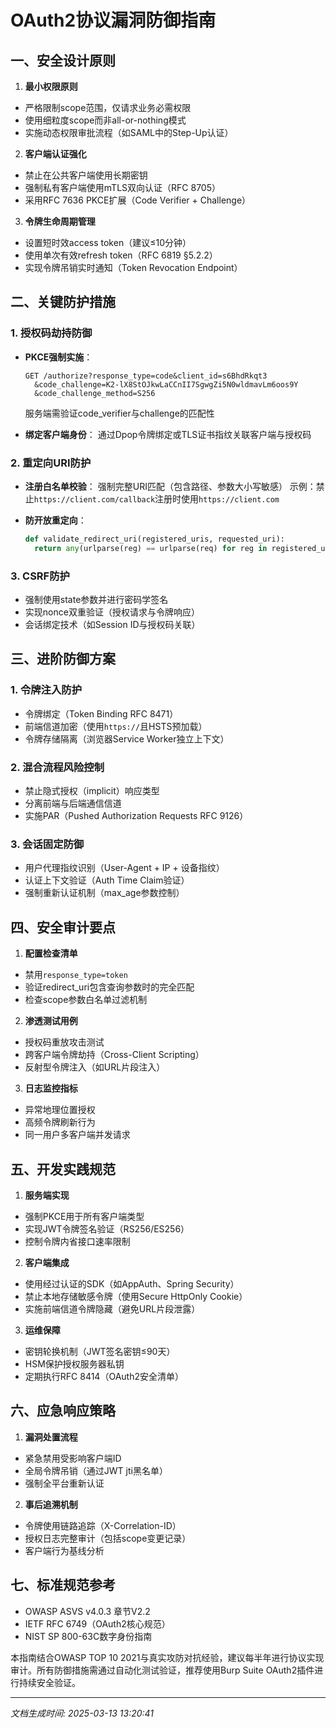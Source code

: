 

# OAuth2协议漏洞防御指南

## 一、安全设计原则
1. **最小权限原则**
- 严格限制scope范围，仅请求业务必需权限
- 使用细粒度scope而非all-or-nothing模式
- 实施动态权限审批流程（如SAML中的Step-Up认证）

2. **客户端认证强化**
- 禁止在公共客户端使用长期密钥
- 强制私有客户端使用mTLS双向认证（RFC 8705）
- 采用RFC 7636 PKCE扩展（Code Verifier + Challenge）

3. **令牌生命周期管理**
- 设置短时效access token（建议≤10分钟）
- 使用单次有效refresh token（RFC 6819 §5.2.2）
- 实现令牌吊销实时通知（Token Revocation Endpoint）

## 二、关键防护措施
### 1. 授权码劫持防御
- **PKCE强制实施**：
  ```http
  GET /authorize?response_type=code&client_id=s6BhdRkqt3
    &code_challenge=K2-lX8StOJkwLaCCnII7SgwgZi5N0wldmavLm6oos9Y
    &code_challenge_method=S256
  ```
  服务端需验证code_verifier与challenge的匹配性

- **绑定客户端身份**：
  通过Dpop令牌绑定或TLS证书指纹关联客户端与授权码

### 2. 重定向URI防护
- **注册白名单校验**：
  强制完整URI匹配（包含路径、参数大小写敏感）
  示例：禁止`https://client.com/callback`注册时使用`https://client.com`

- **防开放重定向**：
  ```python
  def validate_redirect_uri(registered_uris, requested_uri):
    return any(urlparse(reg) == urlparse(req) for reg in registered_uris)
  ```

### 3. CSRF防护
- 强制使用state参数并进行密码学签名
- 实现nonce双重验证（授权请求与令牌响应）
- 会话绑定技术（如Session ID与授权码关联）

## 三、进阶防御方案
### 1. 令牌注入防护
- 令牌绑定（Token Binding RFC 8471）
- 前端信道加密（使用`https://`且HSTS预加载）
- 令牌存储隔离（浏览器Service Worker独立上下文）

### 2. 混合流程风险控制
- 禁止隐式授权（implicit）响应类型
- 分离前端与后端通信信道
- 实施PAR（Pushed Authorization Requests RFC 9126）

### 3. 会话固定防御
- 用户代理指纹识别（User-Agent + IP + 设备指纹）
- 认证上下文验证（Auth Time Claim验证）
- 强制重新认证机制（max_age参数控制）

## 四、安全审计要点
1. **配置检查清单**
- 禁用`response_type=token`
- 验证redirect_uri包含查询参数时的完全匹配
- 检查scope参数白名单过滤机制

2. **渗透测试用例**
- 授权码重放攻击测试
- 跨客户端令牌劫持（Cross-Client Scripting）
- 反射型令牌注入（如URL片段注入）

3. **日志监控指标**
- 异常地理位置授权
- 高频令牌刷新行为
- 同一用户多客户端并发请求

## 五、开发实践规范
1. **服务端实现**
- 强制PKCE用于所有客户端类型
- 实现JWT令牌签名验证（RS256/ES256）
- 控制令牌内省接口速率限制

2. **客户端集成**
- 使用经过认证的SDK（如AppAuth、Spring Security）
- 禁止本地存储敏感令牌（使用Secure HttpOnly Cookie）
- 实施前端信道令牌隐藏（避免URL片段泄露）

3. **运维保障**
- 密钥轮换机制（JWT签名密钥≤90天）
- HSM保护授权服务器私钥
- 定期执行RFC 8414（OAuth2安全清单）

## 六、应急响应策略
1. **漏洞处置流程**
- 紧急禁用受影响客户端ID
- 全局令牌吊销（通过JWT jti黑名单）
- 强制全平台重新认证

2. **事后追溯机制**
- 令牌使用链路追踪（X-Correlation-ID）
- 授权日志完整审计（包括scope变更记录）
- 客户端行为基线分析

## 七、标准规范参考
- OWASP ASVS v4.0.3 章节V2.2
- IETF RFC 6749（OAuth2核心规范）
- NIST SP 800-63C数字身份指南

本指南结合OWASP TOP 10 2021与真实攻防对抗经验，建议每半年进行协议实现审计。所有防御措施需通过自动化测试验证，推荐使用Burp Suite OAuth2插件进行持续安全验证。

---

*文档生成时间: 2025-03-13 13:20:41*

